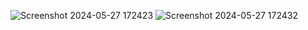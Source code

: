 ![Screenshot 2024-05-27 172423](https://github.com/alviennn/Tugas12_20220140078/assets/126640063/ecd18b05-bc2b-4aca-a388-68e2a90d412b)
![Screenshot 2024-05-27 172432](https://github.com/alviennn/Tugas12_20220140078/assets/126640063/0dd26c55-c811-41c5-92a8-c58cf78839e9)
